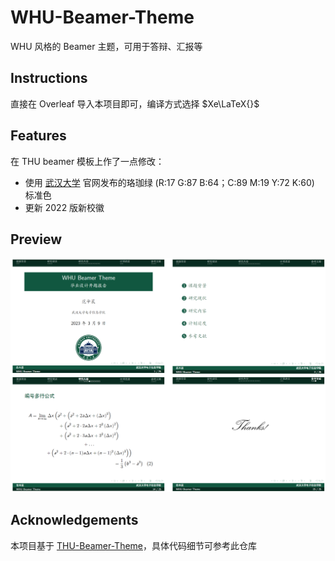 # WHU-Beamer-Theme
WHU 风格的 Beamer 主题，可用于答辩、汇报等

## Instructions

直接在 Overleaf 导入本项目即可，编译方式选择 $Xe\LaTeX{}$

## Features

在 THU beamer 模板上作了一点修改：

- 使用 [武汉大学](https://www.whu.edu.cn/info/1153/3232.htm) 官网发布的珞珈绿 (R:17 G:87 B:64；C:89 M:19 Y:72 K:60) 标准色
- 更新 2022 版新校徽


## Preview
<img src="./preview.png" width="750" />


## Acknowledgements
本项目基于 [THU-Beamer-Theme](https://github.com/tuna/THU-Beamer-Theme)，具体代码细节可参考此仓库